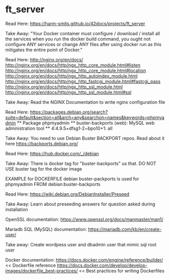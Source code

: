 # ft_server

Read Here:
https://harm-smits.github.io/42docs/projects/ft_server

Take Away: 
"Your Docker container must configure / download / install all the services when you run the docker build command, you ought not configure ANY services or change ANY files after using docker run as this mitigates the entire point of Docker."

Read Here:
http://nginx.org/en/docs/
http://nginx.org/en/docs/http/ngx_http_core_module.html#listen
http://nginx.org/en/docs/http/ngx_http_core_module.html#location
http://nginx.org/en/docs/http/ngx_http_autoindex_module.html
http://nginx.org/en/docs/http/ngx_http_fastcgi_module.html#fastcgi_pass
http://nginx.org/en/docs/http/ngx_http_ssl_module.html
http://nginx.org/en/docs/http/ngx_http_ssl_module.html#ssl

Take Away:
Read the NGINX Documentation to write nginx configuration file

Read Here: 
https://packages.debian.org/search?suite=default&section=all&arch=any&searchon=names&keywords=phpmyadmin
** Package phpmyadmin
** buster-backports (web): MySQL web administration tool
** 4:4.9.5+dfsg1-2~bpo10+1: all

Take Away:
You need to use Debian Buster BACKPORT repos. Read about it here https://backports.debian.org/

Read Here:
https://hub.docker.com/_/debian

Take Away:
There is docker tag for "buster-backports" us that. DO NOT USE buster tag for the docker image

EXAMPLE for DOCKERFILE
debian buster-packports is used for phpmyadmin
FROM      debian:buster-backports
 
Read Here:
https://wiki.debian.org/DebianInstaller/Preseed

Take Away:
Learn about preseeding answers for question asked during installation
 
OpenSSL documentation:
https://www.openssl.org/docs/manmaster/man1/

Mariadb SQL (MySQL) documentation:
https://mariadb.com/kb/en/create-user/

Take away:
Create wordpess user and dbadmin user that mimic sql root user

Docker documentation:
https://docs.docker.com/engine/reference/builder/ << Dockerfile reference
https://docs.docker.com/develop/develop-images/dockerfile_best-practices/  << Best practices for writing Dockerfiles
